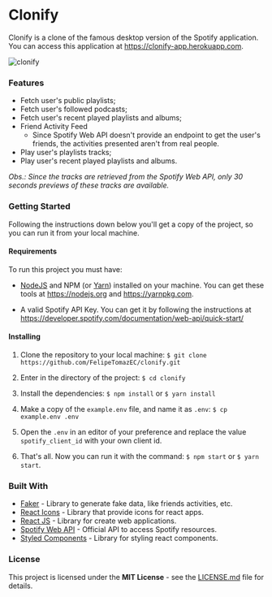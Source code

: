 # Clonify

Clonify is a clone of the famous desktop version of the Spotify application.
You can access this application at https://clonify-app.herokuapp.com.

![clonify](https://user-images.githubusercontent.com/36672867/87503683-3bfc9300-c63b-11ea-85cf-55999b9e1711.gif)

### Features

- Fetch user's public playlists;
- Fetch user's followed podcasts;
- Fetch user's recent played playlists and albums;
- Friend Activity Feed
  - Since Spotify Web API doesn't provide an endpoint to get the user's friends, the activities presented aren't from real people.
- Play user's playlists tracks;
- Play user's recent played playlists and albums.

_Obs.: Since the tracks are retrieved from the Spotify Web API, only 30 seconds previews of these tracks are available._

### Getting Started

Following the instructions down below you'll get a copy of the project, so you can run it from your local machine.

#### Requirements

To run this project you must have:

- [NodeJS](https://nodejs.org/) and NPM (or [Yarn](https://yarnpkg.com/)) installed on your machine. You can get these tools at https://nodejs.org and https://yarnpkg.com.

- A valid Spotify API Key. You can get it by following the instructions at https://developer.spotify.com/documentation/web-api/quick-start/

#### Installing

1. Clone the repository to your local machine:
   `$ git clone https://github.com/FelipeTomazEC/clonify.git`

2. Enter in the directory of the project:
   `$ cd clonify`

3. Install the dependencies:
   `$ npm install` or `$ yarn install`

4. Make a copy of the `example.env` file, and name it as `.env`:
   `$ cp example.env .env`

5. Open the `.env` in an editor of your preference and replace the value `spotify_client_id` with your own client id.

6. That's all. Now you can run it with the command:
   `$ npm start` or `$ yarn start`.

### Built With

- [Faker](https://github.com/marak/Faker.js/) - Library to generate fake data, like friends activities, etc.
- [React Icons](https://react-icons.github.io/react-icons/) - Library that provide icons for react apps.
- [React JS](https://reactjs.org/) - Library for create web applications.
- [Spotify Web API](https://developer.spotify.com/documentation/web-api/reference/) - Official API to access Spotify resources.
- [Styled Components](https://styled-components.com/) - Library for styling react components.


### License

This project is licensed under the **MIT License** - see the [LICENSE.md](./LICENSE.md) file for details.

